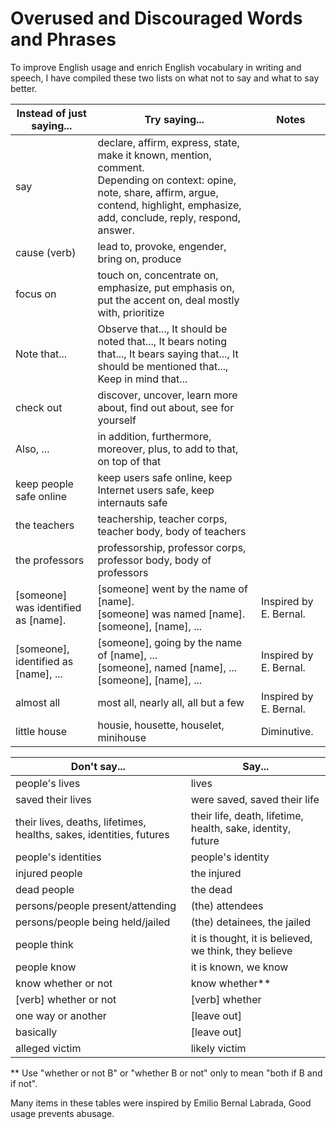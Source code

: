 # Overused and Discouraged Words and Phrases

To improve English usage and enrich English vocabulary in writing and speech, I have compiled these two lists on what not to say and what to say better.

| Instead of just saying... | Try saying... | Notes |
 --- | --- | -- |
| say | declare, affirm, express, state, make it known, mention, comment.<br>Depending on context: opine, note, share, affirm, argue, contend, highlight, emphasize, add, conclude, reply, respond, answer. | |
| cause (verb) | lead to, provoke, engender, bring on, produce | |
| focus on | touch on, concentrate on, emphasize, put emphasis on, put the accent on, deal mostly with, prioritize | |
| Note that... | Observe that..., It should be noted that..., It bears noting that..., It bears saying that..., It should be mentioned that..., Keep in mind that... | |
| check out | discover, uncover, learn more about, find out about, see for yourself | |
| Also, ... | in addition, furthermore, moreover, plus, to add to that, on top of that | |
| keep people safe online | keep users safe online, keep Internet users safe, keep internauts safe | |
| the teachers | teachership, teacher corps, teacher body, body of teachers | |
| the professors | professorship, professor corps, professor body, body of professors | |
| [someone] was identified as [name]. | [someone] went by the name of [name].<br>[someone] was named [name].<br>[someone], [name], ... | Inspired by E. Bernal. |
| [someone], identified as [name], ... | [someone], going by the name of [name], ...<br>[someone], named [name], ...<br>[someone], [name], ... | Inspired by E. Bernal. |
| almost all | most all, nearly all, all but a few | Inspired by E. Bernal. |
| little house | housie, housette, houselet, minihouse | Diminutive. |

| Don't say... | Say... |
 --- | --- |
| people's lives | lives |
| saved their lives | were saved, saved their life |
| their lives, deaths, lifetimes, healths, sakes, identities, futures | their life, death, lifetime, health, sake, identity, future |
| people's identities | people's identity |
| injured people | the injured |
| dead people | the dead |
| persons/people present/attending | (the) attendees |
| persons/people being held/jailed | (the) detainees, the jailed |
| people think | it is thought, it is believed, we think, they believe |
| people know | it is known, we know |
| know whether or not | know whether\*\* |
| [verb] whether or not | [verb] whether |
| one way or another | [leave out] |
| basically | [leave out] |
| alleged victim | likely victim |

\*\* Use "whether or not B" or "whether B or not" only to mean "both if B and if not".

Many items in these tables were inspired by Emilio Bernal Labrada, Good usage prevents abusage.
